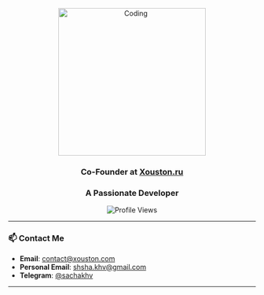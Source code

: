 <div align="center">
  <img src="https://i.redd.it/7bsc4vk0jkj71.gif" alt="Coding" width="300"/>
  
  ### Co-Founder at [Xouston.ru](https://xouston.com) 
  ### A Passionate Developer 
  
  ![Profile Views](https://komarev.com/ghpvc/?username=54ch4&label=Profile%20Views&color=0e75b6&style=flat)
</div>

---

### 📫 Contact Me
- **Email**: [contact@xouston.com](mailto:contact@xouston.com)  
- **Personal Email**: [shsha.khv@gmail.com](mailto:shsha.khv@gmail.com)  
- **Telegram**: [@sachakhv](https://t.me/sachakhv)

---

